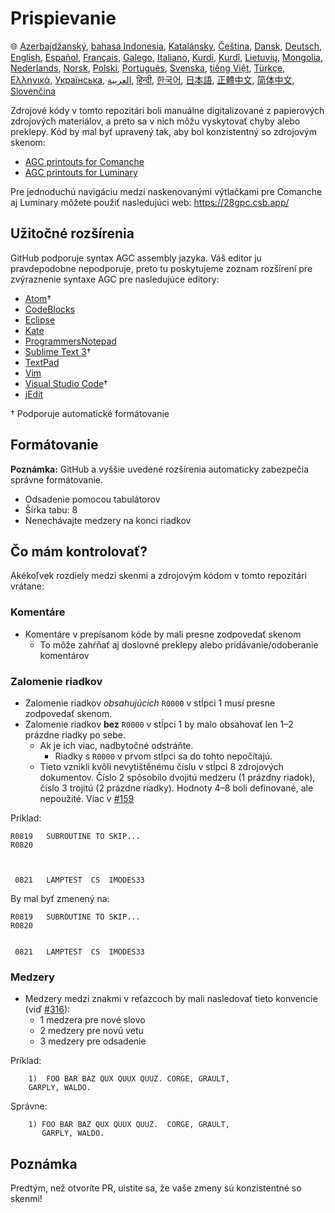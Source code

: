# Prispievanie

🌐
[Azerbajdžanský][AZ],
[bahasa Indonesia][ID],
[Katalánsky][CA],
[Čeština][CZ],
[Dansk][DA],
[Deutsch][DE],
[English][EN],
[Español][ES],
[Français][FR],
[Galego][GL],
[Italiano][IT],
[Kurdi][KU],
[Kurdî][KU],
[Lietuvių][LT],
[Mongolia][MN],
[Nederlands][NL],
[Norsk][NO],
[Polski][PL],
[Português][PT_BR],
[Svenska][SV],
[tiếng Việt][VI],
[Türkçe][TR],
[Ελληνικά][GR],
[Українська][UK],
[العربية][AR],
[हिन्दी][HI_IN],
[한국어][KO_KR],
[日本語][JA],
[正體中文][ZH_TW],
[简体中文][ZH_CN],
[Slovenčina][SK]

[AR]:CONTRIBUTING.ar.md  
[AZ]:CONTRIBUTING.az.md  
[CA]:CONTRIBUTING.ca.md  
[CZ]:CONTRIBUTING.cz.md  
[DA]:CONTRIBUTING.da.md  
[DE]:CONTRIBUTING.de.md  
[EN]:../CONTRIBUTING.md  
[ES]:CONTRIBUTING.es.md  
[FR]:CONTRIBUTING.fr.md  
[GL]:CONTRIBUTING.gl.md  
[GR]:CONTRIBUTING.gr.md  
[HI_IN]:CONTRIBUTING.hi_in.md  
[ID]:CONTRIBUTING.id.md  
[IT]:CONTRIBUTING.it.md  
[JA]:CONTRIBUTING.ja.md  
[KO_KR]:CONTRIBUTING.ko_kr.md  
[KU]:CONTRIBUTING.ku.md  
[LT]:CONTRIBUTING.lt.md  
[MN]:CONTRIBUTING.mn.md  
[NL]:CONTRIBUTING.nl.md  
[NO]:CONTRIBUTING.no.md  
[PL]:CONTRIBUTING.pl.md  
[PT_BR]:CONTRIBUTING.pt_br.md  
[SV]:CONTRIBUTING.sv.md  
[TR]:CONTRIBUTING.tr.md  
[UK]:CONTRIBUTING.uk.md  
[VI]:CONTRIBUTING.vi.md  
[ZH_CN]:CONTRIBUTING.zh_cn.md  
[ZH_TW]:CONTRIBUTING.zh_tw.md  
[SK]:CONTRIBUTING.sk.md

Zdrojové kódy v tomto repozitári boli manuálne digitalizované z papierových zdrojových materiálov, a preto sa v nich môžu vyskytovať chyby alebo preklepy. Kód by mal byť upravený tak, aby bol konzistentný so zdrojovým skenom:

- [AGC printouts for Comanche][8]
- [AGC printouts for Luminary][9]

Pre jednoduchú navigáciu medzi naskenovanými výtlačkami pre Comanche aj Luminary môžete použiť nasledujúci web: https://28gpc.csb.app/

## Užitočné rozšírenia

GitHub podporuje syntax AGC assembly jazyka. Váš editor ju pravdepodobne nepodporuje, preto tu poskytujeme zoznam rozšírení pre zvýraznenie syntaxe AGC pre nasledujúce editory:

- [Atom][Atom]†
- [CodeBlocks][CodeBlocks]
- [Eclipse][Eclipse]
- [Kate][Kate]
- [ProgrammersNotepad][ProgrammersNotepad]
- [Sublime Text 3][Sublime Text]†
- [TextPad][TextPad]
- [Vim][Vim]
- [Visual Studio Code][VisualStudioCode]†
- [jEdit][jEdit]

† Podporuje automatické formátovanie

[Atom]:https://github.com/Alhadis/language-agc  
[CodeBlocks]:https://github.com/virtualagc/virtualagc/tree/master/Contributed/SyntaxHighlight/CodeBlocks  
[Eclipse]:https://github.com/virtualagc/virtualagc/tree/master/Contributed/SyntaxHighlight/Eclipse  
[Kate]:https://github.com/virtualagc/virtualagc/tree/master/Contributed/SyntaxHighlight/Kate  
[ProgrammersNotepad]:https://github.com/virtualagc/virtualagc/tree/master/Contributed/SyntaxHighlight/ProgrammersNotepad  
[Sublime Text]:https://github.com/jimlawton/AGC-Assembly  
[TextPad]:https://github.com/virtualagc/virtualagc/tree/master/Contributed/SyntaxHighlight/TextPad  
[Vim]:https://github.com/wsdjeg/vim-assembly  
[VisualStudioCode]:https://github.com/wopian/agc-assembly  
[jEdit]:https://github.com/virtualagc/virtualagc/tree/master/Contributed/SyntaxHighlight/jEdit

## Formátovanie

**Poznámka:** GitHub a vyššie uvedené rozšírenia automaticky zabezpečia správne formátovanie.

- Odsadenie pomocou tabulátorov  
- Šírka tabu: 8  
- Nenechávajte medzery na konci riadkov

## Čo mám kontrolovať?

Akékoľvek rozdiely medzi skenmi a zdrojovým kódom v tomto repozitári vrátane:

### Komentáre

- Komentáre v prepísanom kóde by mali presne zodpovedať skenom  
  - To môže zahŕňať aj doslovné preklepy alebo pridávanie/odoberanie komentárov

### Zalomenie riadkov

- Zalomenie riadkov *obsahujúcich* `R0000` v stĺpci 1 musí presne zodpovedať skenom.  
- Zalomenie riadkov **bez** `R0000` v stĺpci 1 by malo obsahovať len 1–2 prázdne riadky po sebe.  
  - Ak je ich viac, nadbytočné odstráňte.  
    - Riadky s `R0000` v prvom stĺpci sa do tohto nepočítajú.  
  - Tieto vznikli kvôli nevytištěnému číslu v stĺpci 8 zdrojových dokumentov. Číslo 2 spôsobilo dvojitú medzeru (1 prázdny riadok), číslo 3 trojitú (2 prázdne riadky). Hodnoty 4–8 boli definované, ale nepoužité. Viac v [#159][7]

Príklad:

```plain
R0819   SUBROUTINE TO SKIP...
R0820



 0821   LAMPTEST  CS  IMODES33
```

By mal byť zmenený na:

```plain
R0819   SUBROUTINE TO SKIP...
R0820


 0821   LAMPTEST  CS  IMODES33
```

### Medzery

- Medzery medzi znakmi v reťazcoch by mali nasledovať tieto konvencie (viď [#316][10]):  
  - 1 medzera pre nové slovo  
  - 2 medzery pre novú vetu  
  - 3 medzery pre odsadenie

Príklad:

```plain
	1)  FOO BAR BAZ QUX QUUX QUUZ. CORGE, GRAULT,
	GARPLY, WALDO.
```

Správne:

```plain
	1) FOO BAR BAZ QUX QUUX QUUZ.  CORGE, GRAULT,
	   GARPLY, WALDO.
```

## Poznámka

Predtým, než otvoríte PR, uistite sa, že vaše zmeny sú konzistentné so skenmi!

[0]:https://github.com/chrislgarry/Apollo-11/pull/new/master  
[1]:http://www.ibiblio.org/apollo/ScansForConversion/Luminary099/  
[2]:http://www.ibiblio.org/apollo/ScansForConversion/Comanche055/  
[6]:https://github.com/wopian/agc-assembly#user-settings  
[7]:https://github.com/chrislgarry/Apollo-11/issues/159  
[8]:http://www.ibiblio.org/apollo/ScansForConversion/Comanche055/  
[9]:http://www.ibiblio.org/apollo/ScansForConversion/Luminary099/  
[10]:https://github.com/chrislgarry/Apollo-11/pull/316#pullrequestreview-102892741
